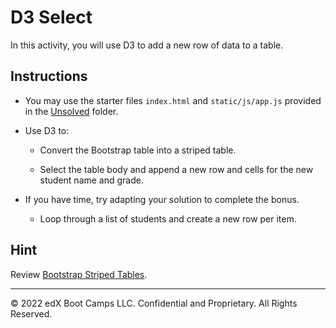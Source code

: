 # D3 Select

In this activity, you will use D3 to add a new row of data to a table.

## Instructions

* You may use the starter files `index.html` and `static/js/app.js` provided in the [Unsolved](Unsolved) folder.

* Use D3 to:

  * Convert the Bootstrap table into a striped table.

  * Select the table body and append a new row and cells for the new student name and grade.

* If you have time, try adapting your solution to complete the bonus.

  * Loop through a list of students and create a new row per item.

## Hint

Review [Bootstrap Striped Tables](https://getbootstrap.com/docs/5.3/content/tables/#striped-rows).

---

© 2022 edX Boot Camps LLC. Confidential and Proprietary. All Rights Reserved.
